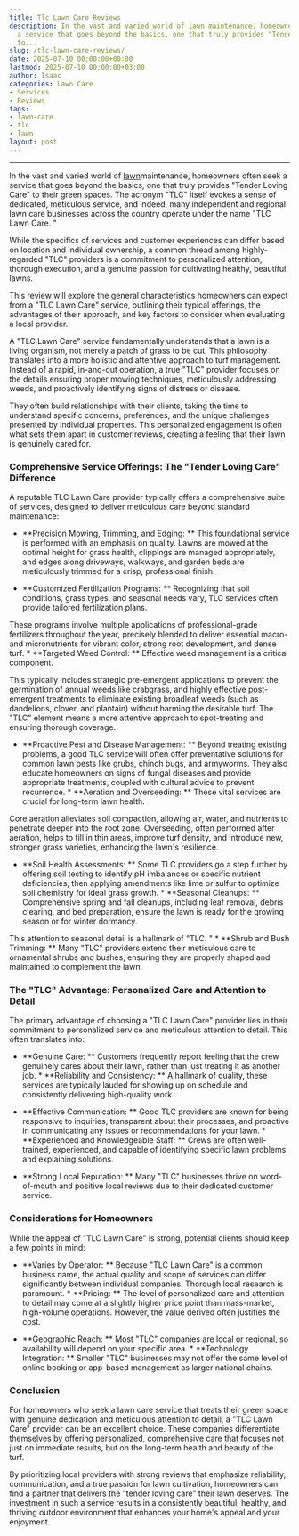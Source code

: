 ```yaml
---
title: Tlc Lawn Care Reviews
description: In the vast and varied world of lawn maintenance, homeowners often seek
  a service that goes beyond the basics, one that truly provides "Tender Loving Care"
  to...
slug: /tlc-lawn-care-reviews/
date: 2025-07-10 00:00:00+00:00
lastmod: 2025-07-10 00:00:00+03:00
author: Isaac
categories: Lawn Care
- Services
- Reviews
tags:
- lawn-care
- tlc
- lawn
layout: post
---
```

---

In the vast and varied world of [lawn](https://pestpolicy.com/10-essential-lawn-and-garden-tools-for-fall/)maintenance, homeowners often seek a service that goes beyond the basics, one that truly provides "Tender Loving Care" to their green spaces. The acronym "TLC" itself evokes a sense of dedicated, meticulous service, and indeed, many independent and regional lawn care businesses across the country operate under the name "TLC Lawn Care. "

While the specifics of services and customer experiences can differ based on location and individual ownership, a common thread among highly-regarded "TLC" providers is a commitment to personalized attention, thorough execution, and a genuine passion for cultivating healthy, beautiful lawns.

This review will explore the general characteristics homeowners can expect from a "TLC Lawn Care" service, outlining their typical offerings, the advantages of their approach, and key factors to consider when evaluating a local provider.

A "TLC Lawn Care" service fundamentally understands that a lawn is a living organism, not merely a patch of grass to be cut. This philosophy translates into a more holistic and attentive approach to turf management. Instead of a rapid, in-and-out operation, a true "TLC" provider focuses on the details ensuring proper mowing techniques, meticulously addressing weeds, and proactively identifying signs of distress or disease.

They often build relationships with their clients, taking the time to understand specific concerns, preferences, and the unique challenges presented by individual properties. This personalized engagement is often what sets them apart in customer reviews, creating a feeling that their lawn is genuinely cared for.

###  Comprehensive Service Offerings: The "Tender Loving Care" Difference

A reputable TLC Lawn Care provider typically offers a comprehensive suite of services, designed to deliver meticulous care beyond standard maintenance:

* **Precision Mowing, Trimming, and Edging: ** This foundational service is performed with an emphasis on quality. Lawns are mowed at the optimal height for grass health, clippings are managed appropriately, and edges along driveways, walkways, and garden beds are meticulously trimmed for a crisp, professional finish.

* **Customized Fertilization Programs: ** Recognizing that soil conditions, grass types, and seasonal needs vary, TLC services often provide tailored fertilization plans.

These programs involve multiple applications of professional-grade fertilizers throughout the year, precisely blended to deliver essential macro- and micronutrients for vibrant color, strong root development, and dense turf. * **Targeted Weed Control: ** Effective weed management is a critical component.

This typically includes strategic pre-emergent applications to prevent the germination of annual weeds like crabgrass, and highly effective post-emergent treatments to eliminate existing broadleaf weeds (such as dandelions, clover, and plantain) without harming the desirable turf. The "TLC" element means a more attentive approach to spot-treating and ensuring thorough coverage.

* **Proactive Pest and Disease Management: ** Beyond treating existing problems, a good TLC service will often offer preventative solutions for common lawn pests like grubs, chinch bugs, and armyworms. They also educate homeowners on signs of fungal diseases and provide appropriate treatments, coupled with cultural advice to prevent recurrence. * **Aeration and Overseeding: ** These vital services are crucial for long-term lawn health.

Core aeration alleviates soil compaction, allowing air, water, and nutrients to penetrate deeper into the root zone. Overseeding, often performed after aeration, helps to fill in thin areas, improve turf density, and introduce new, stronger grass varieties, enhancing the lawn's resilience.

* **Soil Health Assessments: ** Some TLC providers go a step further by offering soil testing to identify pH imbalances or specific nutrient deficiencies, then applying amendments like lime or sulfur to optimize soil chemistry for ideal grass growth. * **Seasonal Cleanups: ** Comprehensive spring and fall cleanups, including leaf removal, debris clearing, and bed preparation, ensure the lawn is ready for the growing season or for winter dormancy.

This attention to seasonal detail is a hallmark of "TLC. " * **Shrub and Bush Trimming: ** Many "TLC" providers extend their meticulous care to ornamental shrubs and bushes, ensuring they are properly shaped and maintained to complement the lawn.

###  The "TLC" Advantage: Personalized Care and Attention to Detail

The primary advantage of choosing a "TLC Lawn Care" provider lies in their commitment to personalized service and meticulous attention to detail. This often translates into:

* **Genuine Care: ** Customers frequently report feeling that the crew genuinely cares about their lawn, rather than just treating it as another job. * **Reliability and Consistency: ** A hallmark of quality, these services are typically lauded for showing up on schedule and consistently delivering high-quality work.

* **Effective Communication: ** Good TLC providers are known for being responsive to inquiries, transparent about their processes, and proactive in communicating any issues or recommendations for your lawn. * **Experienced and Knowledgeable Staff: ** Crews are often well-trained, experienced, and capable of identifying specific lawn problems and explaining solutions.

* **Strong Local Reputation: ** Many "TLC" businesses thrive on word-of-mouth and positive local reviews due to their dedicated customer service.

###  Considerations for Homeowners

While the appeal of "TLC Lawn Care" is strong, potential clients should keep a few points in mind:

* **Varies by Operator: ** Because "TLC Lawn Care" is a common business name, the actual quality and scope of services can differ significantly between individual companies. Thorough local research is paramount. * **Pricing: ** The level of personalized care and attention to detail may come at a slightly higher price point than mass-market, high-volume operations. However, the value derived often justifies the cost.

* **Geographic Reach: ** Most "TLC" companies are local or regional, so availability will depend on your specific area. * **Technology Integration: ** Smaller "TLC" businesses may not offer the same level of online booking or app-based management as larger national chains.

###  Conclusion

For homeowners who seek a lawn care service that treats their green space with genuine dedication and meticulous attention to detail, a "TLC Lawn Care" provider can be an excellent choice. These companies differentiate themselves by offering personalized, comprehensive care that focuses not just on immediate results, but on the long-term health and beauty of the turf.

By prioritizing local providers with strong reviews that emphasize reliability, communication, and a true passion for lawn cultivation, homeowners can find a partner that delivers the "tender loving care" their lawn deserves. The investment in such a service results in a consistently beautiful, healthy, and thriving outdoor environment that enhances your home's appeal and your enjoyment.